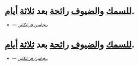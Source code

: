 

# <a href="/wiki/%D8%B3%D9%85%D9%83" title="سمك">للسمك</a> <a                         href="/wiki/%D8%B6%D9%8A%D9%81" title="ضيف">والضيوف</a> <a                         href="/wiki/%D8%B1%D8%A7%D8%A6%D8%AD%D8%A9" title="رائحة">رائحة</a> بعد <a                         href="/wiki/3_(%D8%B9%D8%AF%D8%AF)" title="3 (عدد)">ثلاثة</a> <a href="/wiki/%D9%8A%D9%88%D9%85"                         title="يوم">أيام</a>.

- — <a
                        href="/wiki/%D8%A8%D9%86%D8%AC%D8%A7%D9%85%D9%8A%D9%86_%D9%81%D8%B1%D8%A7%D9%86%D9%83%D9%84%D9%8A%D9%86"
                        title="بنجامين فرانكلين">بنجامين فرانكلين</a>




# <a href="/wiki/%D8%B3%D9%85%D9%83" title="سمك">للسمك</a> <a                         href="/wiki/%D8%B6%D9%8A%D9%81" title="ضيف">والضيوف</a> <a                         href="/wiki/%D8%B1%D8%A7%D8%A6%D8%AD%D8%A9" title="رائحة">رائحة</a> بعد <a                         href="/wiki/3_(%D8%B9%D8%AF%D8%AF)" title="3 (عدد)">ثلاثة</a> <a href="/wiki/%D9%8A%D9%88%D9%85"                         title="يوم">أيام</a>.

- — <a
                        href="/wiki/%D8%A8%D9%86%D8%AC%D8%A7%D9%85%D9%8A%D9%86_%D9%81%D8%B1%D8%A7%D9%86%D9%83%D9%84%D9%8A%D9%86"
                        title="بنجامين فرانكلين">بنجامين فرانكلين</a>


